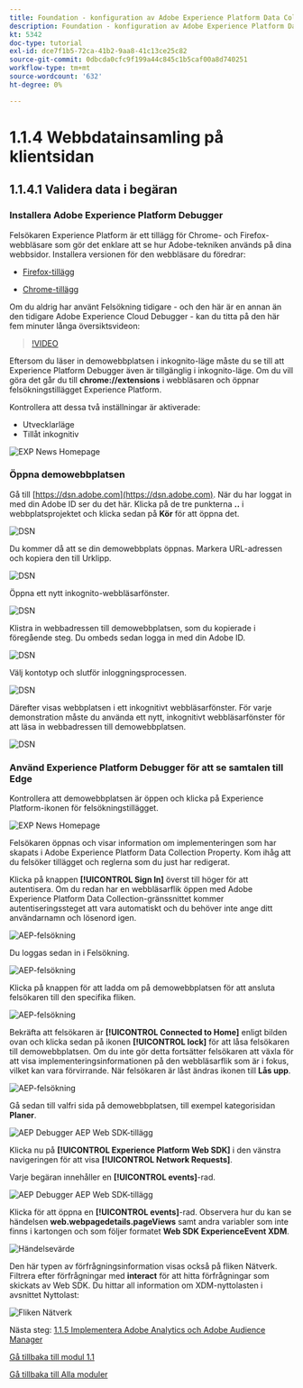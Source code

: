 ```yaml
---
title: Foundation - konfiguration av Adobe Experience Platform Data Collection och Web SDK-tillägget - Web Data Collection på klientsidan
description: Foundation - konfiguration av Adobe Experience Platform Data Collection och Web SDK-tillägget - Web Data Collection på klientsidan
kt: 5342
doc-type: tutorial
exl-id: dce7f1b5-72ca-41b2-9aa8-41c13ce25c82
source-git-commit: 0dbcda0cfc9f199a44c845c1b5caf00a8d740251
workflow-type: tm+mt
source-wordcount: '632'
ht-degree: 0%

---
```


# 1.1.4 Webbdatainsamling på klientsidan

## 1.1.4.1 Validera data i begäran

### Installera Adobe Experience Platform Debugger

Felsökaren Experience Platform är ett tillägg för Chrome- och Firefox-webbläsare som gör det enklare att se hur Adobe-tekniken används på dina webbsidor. Installera versionen för den webbläsare du föredrar:

- [Firefox-tillägg](https://addons.mozilla.org/sv-SE/firefox/addon/adobe-experience-platform-dbg/)

- [Chrome-tillägg](https://chrome.google.com/webstore/detail/adobe-experience-platform/bfnnokhpnncpkdmbokanobigaccjkpob)

Om du aldrig har använt Felsökning tidigare - och den här är en annan än den tidigare Adobe Experience Cloud Debugger - kan du titta på den här fem minuter långa översiktsvideon:

>[!VIDEO](https://video.tv.adobe.com/v/32156?quality=12&learn=on)

Eftersom du läser in demowebbplatsen i inkognito-läge måste du se till att Experience Platform Debugger även är tillgänglig i inkognito-läge. Om du vill göra det går du till **chrome://extensions** i webbläsaren och öppnar felsökningstillägget Experience Platform.

Kontrollera att dessa två inställningar är aktiverade:

- Utvecklarläge
- Tillåt inkognitiv

![EXP News Homepage](./images/ext1.png)

### Öppna demowebbplatsen

Gå till [https://dsn.adobe.com](https://dsn.adobe.com). När du har loggat in med din Adobe ID ser du det här. Klicka på de tre punkterna **..** i webbplatsprojektet och klicka sedan på **Kör** för att öppna det.

![DSN](.//images/web8.png)

Du kommer då att se din demowebbplats öppnas. Markera URL-adressen och kopiera den till Urklipp.

![DSN](./../../gettingstarted/gettingstarted/images/web3.png)

Öppna ett nytt inkognito-webbläsarfönster.

![DSN](./../../gettingstarted/gettingstarted/images/web4.png)

Klistra in webbadressen till demowebbplatsen, som du kopierade i föregående steg. Du ombeds sedan logga in med din Adobe ID.

![DSN](./../../gettingstarted/gettingstarted/images/web5.png)

Välj kontotyp och slutför inloggningsprocessen.

![DSN](./../../gettingstarted/gettingstarted/images/web6.png)

Därefter visas webbplatsen i ett inkognitivt webbläsarfönster. För varje demonstration måste du använda ett nytt, inkognitivt webbläsarfönster för att läsa in webbadressen till demowebbplatsen.

![DSN](./../../gettingstarted/gettingstarted/images/web7.png)

### Använd Experience Platform Debugger för att se samtalen till Edge

Kontrollera att demowebbplatsen är öppen och klicka på Experience Platform-ikonen för felsökningstillägget.

![EXP News Homepage](./images/ext2.png)

Felsökaren öppnas och visar information om implementeringen som har skapats i Adobe Experience Platform Data Collection Property. Kom ihåg att du felsöker tillägget och reglerna som du just har redigerat.

Klicka på knappen **[!UICONTROL Sign In]** överst till höger för att autentisera. Om du redan har en webbläsarflik öppen med Adobe Experience Platform Data Collection-gränssnittet kommer autentiseringssteget att vara automatiskt och du behöver inte ange ditt användarnamn och lösenord igen.

![AEP-felsökning](./images/validate2.png)

Du loggas sedan in i Felsökning.

![AEP-felsökning](./images/validate2ab.png)

Klicka på knappen för att ladda om på demowebbplatsen för att ansluta felsökaren till den specifika fliken.

![AEP-felsökning](./images/validate2a.png)

Bekräfta att felsökaren är **[!UICONTROL Connected to Home]** enligt bilden ovan och klicka sedan på ikonen **[!UICONTROL lock]** för att låsa felsökaren till demowebbplatsen. Om du inte gör detta fortsätter felsökaren att växla för att visa implementeringsinformationen på den webbläsarflik som är i fokus, vilket kan vara förvirrande. När felsökaren är låst ändras ikonen till **Lås upp**.

![AEP-felsökning](./images/validate3.png)

Gå sedan till valfri sida på demowebbplatsen, till exempel kategorisidan **Planer**.

![AEP Debugger AEP Web SDK-tillägg](./images/validate4.png)

Klicka nu på **[!UICONTROL Experience Platform Web SDK]** i den vänstra navigeringen för att visa **[!UICONTROL Network Requests]**.

Varje begäran innehåller en **[!UICONTROL events]**-rad.

![AEP Debugger AEP Web SDK-tillägg](./images/validate5.png)

Klicka för att öppna en **[!UICONTROL events]**-rad. Observera hur du kan se händelsen **web.webpagedetails.pageViews** samt andra variabler som inte finns i kartongen och som följer formatet **Web SDK ExperienceEvent XDM**.

![Händelsevärde](./images/validate8.png)

Den här typen av förfrågningsinformation visas också på fliken Nätverk. Filtrera efter förfrågningar med **interact** för att hitta förfrågningar som skickats av Web SDK. Du hittar all information om XDM-nyttolasten i avsnittet Nyttolast:

![Fliken Nätverk](./images/validate9.png)

Nästa steg: [1.1.5 Implementera Adobe Analytics och Adobe Audience Manager](./ex5.md)

[Gå tillbaka till modul 1.1](./data-ingestion-launch-web-sdk.md)

[Gå tillbaka till Alla moduler](./../../../overview.md)
